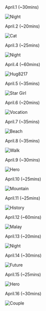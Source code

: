 April.1 (~30mins)

![Night](1.jpg)

April.2 (~20mins)

![Cat](2.jpg)

April.3 (~25mins)

![Night](3.jpg)

April.4 (~60mins)

![Hug8217](4.jpg)

April.5 (~35mins)

![Star Girl](5.jpg)

April.6 (~20mins)

![Vocation](6.jpg)

April.7 (~35mins)

![Beach](7.jpg)

April.8 (~35mins)

![Walk](8.jpg)

April.9 (~30mins)

![Hero](9.jpg)

April.10 (~25mins)

![Mountain](10.jpg)

April.11 (~25mins)

![History](11.jpg)

April.12 (~60mins)

![Malay](12.jpg)

April.13 (~20mins)

![Night](13.jpg)

April.14 (~30mins)

![Future](14.jpg)

April.15 (~25mins)

![Hero](15.jpg)

April.16 (~30mins)

![Couple](16.jpg)
